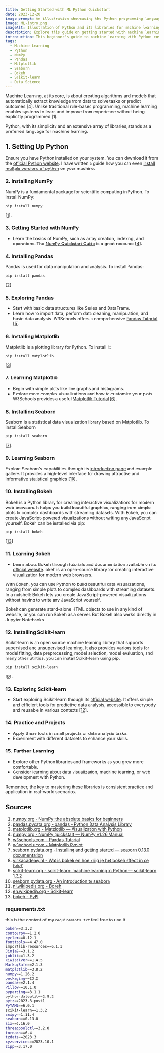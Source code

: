 ```yaml
---
title: Getting Started with ML Python Quickstart
date: 2023-12-20
image-prompt: An illustration showcasing the Python programming language in the context of machine learning, featuring symbolic representations of Python libraries such as NumPy, Pandas, Matplotlib, Seaborn, Bokeh, and Scikit-learn, along with abstract visualizations of data analysis, algorithms, and statistical models
image: ML-intro.png
imageAlt: Illustration of Python and its libraries for machine learning with abstract data visualizations
description: Explore this guide on getting started with machine learning in Python, covering essential libraries like NumPy, Pandas, Matplotlib, Seaborn, Bokeh, and Scikit-learn for beginners.
introduction: This beginner's guide to machine learning with Python covers the installation and basic use of fundamental libraries such as NumPy, Pandas, Matplotlib, Seaborn, Bokeh, and Scikit-learn. It provides a comprehensive starting point for anyone new to data science and machine learning.
tags:
  - Machine Learning
  - Python
  - NumPy
  - Pandas
  - Matplotlib
  - Seaborn
  - Bokeh
  - Scikit-learn
  - Data Science
---
```


Machine Learning, at its core, is about creating algorithms and models that automatically extract knowledge from data to solve tasks or predict outcomes [4]. Unlike traditional rule-based programming, machine learning enables systems to learn and improve from experience without being explicitly programmed [1].

Python, with its simplicity and an extensive array of libraries, stands as a preferred language for machine learning.

## 1. Setting Up Python

Ensure you have Python installed on your system. You can download it from the [official Python website](https://www.python.org/).
I have written a guide how you can even [install multple versions of python](https://blog.skillsoft-demo.net/blog/python-multilple-versions/) on your machine.

### 2. Installing NumPy

NumPy is a fundamental package for scientific computing in Python. To install NumPy:

```bash
pip install numpy
```

[[1](https://numpy.org/doc/stable/user/absolute_beginners.html)].

### 3. Getting Started with NumPy

- Learn the basics of NumPy, such as array creation, indexing, and operations. The [NumPy Quickstart Guide](https://numpy.org/doc/stable/user/quickstart.html) is a great resource [[4](https://numpy.org/doc/stable/user/quickstart.html)].

### 4. Installing Pandas

Pandas is used for data manipulation and analysis. To install Pandas:

```bash
pip install pandas
```

[[2](https://pandas.pydata.org/)]

### 5. Exploring Pandas

- Start with basic data structures like Series and DataFrame.
- Learn how to import data, perform data cleaning, manipulation, and basic data analysis. W3Schools offers a comprehensive [Pandas Tutorial](https://www.w3schools.com/python/pandas/default.asp) [[5](https://www.w3schools.com/python/pandas/default.asp)].

### 6. Installing Matplotlib

Matplotlib is a plotting library for Python. To install it:

```bash
pip install matplotlib
```

[[3](https://matplotlib.org/)]

### 7. Learning Matplotlib

- Begin with simple plots like line graphs and histograms.
- Explore more complex visualizations and how to customize your plots. W3Schools provides a useful [Matplotlib Tutorial](https://www.w3schools.com/python/matplotlib_pyplot.asp) [[6](https://www.w3schools.com/python/matplotlib_pyplot.asp)].

### 8. Installing Seaborn

Seaborn is a statistical data visualization library based on Matplotlib. To install Seaborn:

```bash
pip install seaborn
```

[[7](https://seaborn.pydata.org/installing.html)].

### 9. Learning Seaborn

Explore Seaborn's capabilities through its [introduction page](https://seaborn.pydata.org/introduction.html) and example gallery. It provides a high-level interface for drawing attractive and informative statistical graphics [[10](https://seaborn.pydata.org/introduction.html)].

### 10. Installing Bokeh

Bokeh is a Python library for creating interactive visualizations for modern web browsers. It helps you build beautiful graphics, ranging from simple plots to complex dashboards with streaming datasets. With Bokeh, you can create JavaScript-powered visualizations without writing any JavaScript yourself. Bokeh can be installed via pip:

  ```bash
  pip install bokeh
  ```

[[13](https://pypi.org/project/bokeh/)]

### 11. Learning Bokeh

- Learn about Bokeh through tutorials and documentation available on its [official website](https://hub.ovh2.mybinder.org/user/bokeh-tutorial-k6dmegxo/notebooks/notebooks/01_introduction.ipynb). okeh is an open-source library for creating interactive visualization for modern web browsers.

With Bokeh, you can use Python to build beautiful data visualizations, ranging from simple plots to complex dashboards with streaming datasets. In a nutshell: Bokeh lets you create JavaScript-powered visualizations without having to write any JavaScript yourself.

Bokeh can generate stand-alone HTML objects to use in any kind of website, or you can run Bokeh as a server. But Bokeh also works directly in Jupyter Notebooks.

### 12. Installing Scikit-learn

Scikit-learn is an open source machine learning library that supports supervised and unsupervised learning. It also provides various tools for model fitting, data preprocessing, model selection, model evaluation, and many other utilities. you can install Scikit-learn using pip:

```bash
pip install scikit-learn
```

[[9](https://scikit-learn.org/)].

### 13. Exploring Scikit-learn

- Start exploring Scikit-learn through its [official website](https://scikit-learn.org/stable/getting_started.html). It offers simple and efficient tools for predictive data analysis, accessible to everybody and reusable in various contexts [[12](https://en.wikipedia.org/wiki/Scikit-learn)].

### 14. Practice and Projects

- Apply these tools in small projects or data analysis tasks.
- Experiment with different datasets to enhance your skills.

### 15. Further Learning

- Explore other Python libraries and frameworks as you grow more comfortable.
- Consider learning about data visualization, machine learning, or web development with Python.

Remember, the key to mastering these libraries is consistent practice and application in real-world scenarios.

## Sources

1. [numpy.org - NumPy: the absolute basics for beginners](https://numpy.org/doc/stable/user/absolute_beginners.html)
2. [pandas.pydata.org - pandas - Python Data Analysis Library](https://pandas.pydata.org/)
3. [matplotlib.org - Matplotlib — Visualization with Python](https://matplotlib.org/)
4. [numpy.org - NumPy quickstart — NumPy v1.26 Manual](https://numpy.org/doc/stable/user/quickstart.html)
5. [w3schools.com - Pandas Tutorial](https://www.w3schools.com/python/pandas/default.asp)
6. [w3schools.com - Matplotlib Pyplot](https://www.w3schools.com/python/matplotlib_pyplot.asp)
7. [seaborn.pydata.org - Installing and getting started — seaborn 0.13.0 documentation](https://seaborn.pydata.org/installing.html)
8. [vinkacademy.nl - Wat is bokeh en hoe krijg je het bokeh effect in de foto?](https://vinkacademy.nl/fotografietips/wat-is-bokeh-effect/)
9. [scikit-learn.org - scikit-learn: machine learning in Python — scikit-learn 1.3.2](https://scikit-learn.org/)
10. [seaborn.pydata.org - An introduction to seaborn](https://seaborn.pydata.org/introduction.html)
11. [nl.wikipedia.org - Bokeh](https://nl.wikipedia.org/wiki/Bokeh)
12. [en.wikipedia.org - Scikit-learn](https://en.wikipedia.org/wiki/Scikit-learn)
13. [bokeh - PyPI](https://pypi.org/project/bokeh/)

### requrements.txt

this is the content of my `requirements.txt` feel free to use it.
```bash
bokeh==3.3.2
contourpy==1.2.0
cycler==0.12.1
fonttools==4.47.0
importlib-resources==6.1.1
Jinja2==3.1.2
joblib==1.3.2
kiwisolver==1.4.5
MarkupSafe==2.1.3
matplotlib==3.8.2
numpy==1.26.2
packaging==23.2
pandas==2.1.4
Pillow==10.1.0
pyparsing==3.1.1
python-dateutil==2.8.2
pytz==2023.3.post1
PyYAML==6.0.1
scikit-learn==1.3.2
scipy==1.11.4
seaborn==0.13.0
six==1.16.0
threadpoolctl==3.2.0
tornado==6.4
tzdata==2023.3
xyzservices==2023.10.1
zipp==3.17.0
```